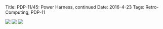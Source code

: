 Title: PDP-11/45: Power Harness, continued
Date: 2016-4-23
Tags: Retro-Computing, PDP-11

[<img class='image-process-thumb' src='/images/pdp11/harness-progress.jpg'/>]({filename}/images/pdp11/harness-progress.jpg)
[<img class='image-process-thumb' src='/images/pdp11/harness-complete.jpg'/>]({filename}/images/pdp11/harness-complete.jpg)
[<img class='image-process-thumb' src='/images/pdp11/power-supplies.jpg'/>]({filename}/images/pdp11/power-supplies.jpg)
